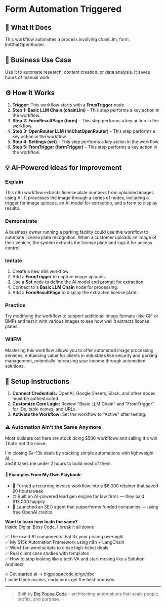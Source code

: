 # Form Automation Triggered

## 🚀 What It Does
This workflow automates a process involving chainLlm, form, lmChatOpenRouter.

## 💼 Business Use Case
Use it to automate research, content creation, or data analysis. It saves hours of manual work.

## ⚙️ How It Works
1.  **Trigger:** This workflow starts with a **FromTrigger** node.
2. **Step 1: Basic LLM Chain (chainLlm)** - This step performs a key action in the workflow.
3. **Step 2: FormResultPage (form)** - This step performs a key action in the workflow.
4. **Step 3: OpenRouter LLM (lmChatOpenRouter)** - This step performs a key action in the workflow.
5. **Step 4: Settings (set)** - This step performs a key action in the workflow.
6. **Step 5: FromTrigger (formTrigger)** - This step performs a key action in the workflow.

## 💡 AI-Powered Ideas for Improvement
### Explain
This n8n workflow extracts license plate numbers from uploaded images using AI. It processes the image through a series of nodes, including a trigger for image uploads, an AI model for extraction, and a form to display results.

### Demonstrate
A business owner running a parking facility could use this workflow to automate license plate recognition. When a customer uploads an image of their vehicle, the system extracts the license plate and logs it for access control.

### Imitate
1. Create a new n8n workflow.
2. Add a **FormTrigger** to capture image uploads.
3. Use a **Set** node to define the AI model and prompt for extraction.
4. Connect to a **Basic LLM Chain** node for processing.
5. Add a **FormResultPage** to display the extracted license plate.

### Practice
Try modifying the workflow to support additional image formats (like GIF or BMP) and test it with various images to see how well it extracts license plates. 

### WIIFM
Mastering this workflow allows you to offer automated image processing services, enhancing value for clients in industries like security and parking management, potentially increasing your income through automation solutions.

## 🔧 Setup Instructions
1. **Connect Credentials:** OpenAI, Google Sheets, Slack, and other nodes must be authenticated.
2. **Customize Core Logic:** Review "Basic LLM Chain" and "FromTrigger" for IDs, table names, and URLs.
3. **Activate the Workflow:** Set the workflow to "Active" after testing.

### ⚠️ Automation Ain’t the Same Anymore

Most builders out here are stuck doing $500 workflows and calling it a win.  
That’s not the move.  

I'm closing $6k–$13k deals by stacking simple automations with lightweight AI...  
and it takes me under 2 hours to build most of them.

#### 🧠 Examples From My Own Playbook:
- 🔁 Turned a recurring invoice workflow into a $6,000 retainer that saved 20 hours/week  
- ⚖️ Built an AI-powered lead gen engine for law firms — they paid $13,000 happily  
- 🚀 Launched an SEO agent that outperforms funded companies — using free OpenAI credits  

**Want to learn how to do the same?**  
Inside [Digital Boss Code](https://bigpoppacode.io/go/dbc), I break it all down:

✅ The exact AI components that 3x your pricing overnight  
✅ My $15k Automation Framework using n8n + LangChain  
✅ Word-for-word scripts to close high-ticket deals  
✅ Real client case studies with templates  
✅ How to stop looking like a tech VA and start moving like a Solution Architect  

🔥 Get started at → [bigpoppacode.io/go/dbc](https://bigpoppacode.io/go/dbc)  
Limited time access, early birds get the best bonuses.

---
> Built by [Big Poppa Code](https://bigpoppacode.io) – architecting automations that scale people, profits, and purpose.
